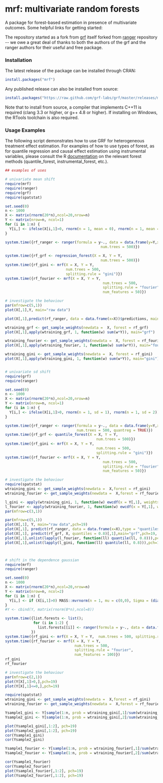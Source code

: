 # mrf: multivariate random forests

A package for forest-based estimation in presence of multivariate outcomes.
Some helpful links for getting started:

The repository started as a fork from [grf](https://github.com/grf-labs/grf) itself forked from [ranger](https://github.com/imbs-hl/ranger) repository -- we owe a great deal of thanks to both the authors of the grf and the ranger authors for their useful and free package.

### Installation

The latest release of the package can be installed through CRAN:

```R
install.packages("mrf")
```

Any published release can also be installed from source:

```R
install.packages("https://raw.github.com/grf-labs/grf/master/releases/mrf_1.0.0.tar.gz", repos = NULL, type = "source")
```

Note that to install from source, a compiler that implements C++11 is required (clang 3.3 or higher, or g++ 4.8 or higher). If installing on Windows, the RTools toolchain is also required.


### Usage Examples

The following script demonstrates how to use GRF for heterogeneous treatment effect estimation. For examples
of how to use types of forest, as for quantile regression and causal effect estimation using instrumental
variables, please consult the R [documentation](https://grf-labs.github.io/grf/reference/index.html) on the relevant forest methods (quantile_forest, instrumental_forest, etc.).

```R
## examples of uses

# univariate mean shift
require(mrf)
require(ranger)
require(grf)
require(spatstat)

set.seed(0)
n <- 1000
X <- matrix(rnorm(20*n),ncol=20,nrow=n)
Y <- matrix(nrow=n, ncol=1)
for (i in 1:n) {
  Y[i,] <- ifelse(X[i,1]>0, rnorm(n = 1, mean = 0), rnorm(n = 1, mean = 2))
}

system.time({rf_ranger <- ranger(formula = y~., data = data.frame(y=Y,x=X),
                                            num.trees = 500)})
                                            
system.time({rf_grf <- regression_forest(X = X, Y = Y, 
                                            num.trees = 500)})
system.time({rf_gini <- mrf(X = X, Y = Y, 
                            num.trees = 500,
                            splitting.rule = "gini")})
system.time({rf_fourier <- mrf(X = X, Y = Y,
                                             num.trees = 500, 
                                             splitting.rule = "fourier", 
                                             num_features = 50)})

# investigate the behaviour
par(mfrow=c(5,1))
plot(X[,1],Y, main="raw data")

plot(X[,1],predict(rf_ranger, data = data.frame(x=X))$predictions, main="ranger")

wtraining_grf <- get_sample_weights(newdata =  X, forest = rf_grf)
plot(X[,1],apply(wtraining_grf, 1, function(w) sum(w*Y)), main="grf")

wtraining_fourier <- get_sample_weights(newdata =  X, forest = rf_fourier)
plot(X[,1],apply(wtraining_fourier, 1, function(w) sum(w*Y)), main="fourier")

wtraining_gini <- get_sample_weights(newdata =  X, forest = rf_gini)
plot(X[,1],apply(wtraining_gini, 1, function(w) sum(w*Y)), main="gini")


# univariate sd shift
require(grf)
require(ranger)

set.seed(0)
n <- 1000
X <- matrix(rnorm(20*n),ncol=20,nrow=n)
Y <- matrix(nrow=n, ncol=1)
for (i in 1:n) {
  Y[i,] <- ifelse(X[i,1]>0, rnorm(n = 1, sd = 1), rnorm(n = 1, sd = 2))
}

system.time({rf_ranger <- ranger(formula = y~., data = data.frame(y=Y,x=X),
                                 num.trees = 500, quantreg = TRUE)})
system.time({rf_grf <- quantile_forest(X = X, Y = Y, 
                                          num.trees = 500)})                                 
system.time({rf_gini <- mrf(X = X, Y = Y, 
                                          num.trees = 500,
                                          splitting.rule = "gini")})
system.time({rf_fourier <- mrf(X = X, Y = Y,
                                             num.trees = 500, 
                                             splitting.rule = "fourier", 
                                             num_features = 50)})

# investigate the behaviour
require(spatstat)
wtraining_gini <- get_sample_weights(newdata =  X,forest = rf_gini)
wtraining_fourier <- get_sample_weights(newdata =  X,forest = rf_fourier)

l_gini <- apply(wtraining_gini, 1, function(w) ewcdf(x = Y[,1], weights = w))
l_fourier <- apply(wtraining_fourier, 1, function(w) ewcdf(x = Y[,1], weights = w))
par(mfrow=c(3,1))

par(mfrow=c(5,1))
plot(X[,1], Y, main="raw data",pch=19)
plot(X[,1], predict(rf_ranger, data = data.frame(x=X),type = "quantiles", quantiles = 0.8)$predictions,pch=19,main="ranger", ylim=c(0.5,2.5))
plot(X[,1], predict(rf_grf, X, quantiles = 0.8)[,1],main="grf",pch=19, ylim=c(0.5,2.5))
plot(X[,1],unlist(lapply(l_fourier, function(ll) quantile(ll, 0.8))),pch=19, main="fourier", ylim=c(0.5,2.5))
plot(X[,1],unlist(lapply(l_gini, function(ll) quantile(ll, 0.8))),pch=19, main="gini", ylim=c(0.5,2.5))



# shift in the dependence gaussian
require(mrf)
require(ranger)

set.seed(0)
n <- 1000
X <- matrix(rnorm(20*n),ncol=20,nrow=n)
Y <- matrix(nrow=n, ncol=2)
for (i in 1:n) {
  Y[i,] <- if (X[i,1]>0) MASS::mvrnorm(n = 1, mu = c(0,0), Sigma = (diag(0.5,2)+matrix(0.5,ncol=2,nrow=2))) else MASS::mvrnorm(n = 1, mu = c(0,0), Sigma = (diag(1.5,2)+matrix(-0.5,ncol=2,nrow=2)))
}
#Y <- cbind(Y, matrix(rnorm(8*n),ncol=8))

system.time({list.forests <- list();
             for (i in 1:2) {
               list.forests[[i]] <- ranger(formula = y~., data = data.frame(y=Y[,i], x=X),num.trees = 500, quantreg = TRUE)}
            })
system.time({rf_gini <- mrf(X = X, Y = Y,  num.trees = 500, splitting.rule = "gini")})
system.time({rf_fourier <- mrf(X = X, Y = Y,
                                num.trees = 500, 
                                splitting.rule = "fourier", 
                                num_features = 100)})
rf_gini
rf_fourier

# investigate the behaviour
par(mfrow=c(2,1))
plot(Y[X[,1]>0,],pch=19)
plot(Y[X[,1]<=0,],pch=19)

require(spatstat)
wtraining_gini <- get_sample_weights(newdata =  X,forest = rf_gini)
wtraining_fourier <- get_sample_weights(newdata =  X,forest = rf_fourier)

Ysample1_gini <- Y[sample(1:n, prob = wtraining_gini[,1]/sum(wtraining_gini[,1]), size = 1000, replace = TRUE),]
Ysample2_gini <- Y[sample(1:n, prob = wtraining_gini[,2]/sum(wtraining_gini[,2]), size = 1000, replace = TRUE),]

plot(Ysample1_gini[,1:2], pch=19)
plot(Ysample2_gini[,1:2], pch=19)
cor(Ysample1_gini)
cor(Ysample2_gini)

Ysample1_fourier <- Y[sample(1:n, prob = wtraining_fourier[,1]/sum(wtraining_fourier[,1]), size = 1000, replace = TRUE),]
Ysample2_fourier <- Y[sample(1:n, prob = wtraining_fourier[,2]/sum(wtraining_fourier[,2]), size = 1000, replace = TRUE),]

cor(Ysample1_fourier)
cor(Ysample2_fourier)
plot(Ysample1_fourier[,1:2], pch=19)
plot(Ysample2_fourier[,1:2], pch=19)
```
